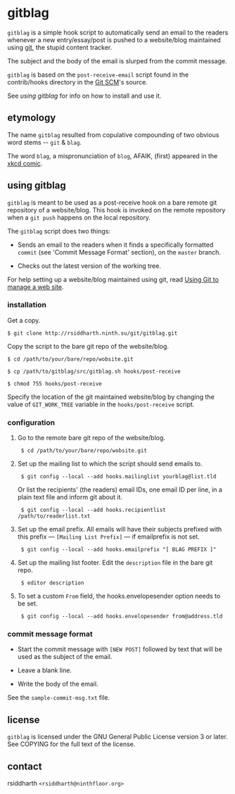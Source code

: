 # gitblag

`gitblag` is a simple hook script to automatically send an email to
the readers whenever a new entry/essay/post is pushed to a
website/blog maintained using [git][git], the stupid content tracker.

The subject and the body of the email is slurped from the commit
message.

`gitblag` is based on the `post-receive-email` script found in the
contrib/hooks directory in the [Git SCM][git-source]'s source.

[git]: http://git-scm.com/
[git-source]: http://github.com/git/git

See *using gitblag* for info on how to install and use it.

## etymology

The name `gitblag` resulted from copulative compounding of two
obvious word stems -- `git` & `blag`.

The word `blag`, a mispronunciation of `blog`, AFAIK, (first) appeared
in the [xkcd comic][blag].

[blag]: http://xkcd.com/148/

## using gitblag

`gitblag` is meant to be used as a post-receive hook on a bare remote
git repository of a website/blog. This hook is invoked on the remote
repository when a `git push` happens on the local repository.

The `gitblag` script does two things:

+  Sends an email to the readers when it finds a specifically formatted
   `commit` (see 'Commit Message Format' section), on the `master`
   branch.

+  Checks out the latest version of the working tree.

For help setting up a website/blog maintained using git, read [Using
Git to manage a web site][git-website].

[git-website]: http://toroid.org/ams/git-website-howto

### installation

Get a copy.

    $ git clone http://rsiddharth.ninth.su/git/gitblag.git

Copy the script to the bare git repo of the website/blog.

    $ cd /path/to/your/bare/repo/wobsite.git

    $ cp /path/to/gitblag/src/gitblag.sh hooks/post-receive

    $ chmod 755 hooks/post-receive

Specify the location of the git maintained website/blog by changing
the value of `GIT_WORK_TREE` variable in the `hooks/post-receive`
script.

### configuration

1. Go to the remote bare git repo of the website/blog.

        $ cd /path/to/your/bare/repo/wobsite.git

2. Set up the mailing list to which the script should send emails to.

        $ git config --local --add hooks.mailinglist yourblag@list.tld

   Or list the recipients' (the readers) email IDs, one email ID per
   line, in a plain text file and inform git about it.

        $ git config --local --add hooks.recipientlist /path/to/readerlist.txt

3. Set up the email prefix. All emails will have their subjects
   prefixed with this prefix &mdash; `[Mailing List Prefix]` &mdash; if
   emailprefix is not set.

        $ git config --local --add hooks.emailprefix "[ BLAG PREFIX ]"

4. Set up the mailing list footer. Edit the `description` file in the
   bare git repo.

        $ editor description

5. To set a custom `From` field, the hooks.envelopesender option needs
   to be set.

        $ git config --local --add hooks.envelopesender from@address.tld

### commit message format

+ Start the commit message with `[NEW POST]` followed by text that
will be used as the subject of the email.

+ Leave a blank line.

+ Write the body of the email.

See the `sample-commit-msg.txt` file.

## license

`gitblag` is licensed under the GNU General Public License version 3
or later. See COPYING for the full text of the license.

## contact

 rsiddharth `<rsiddharth@ninthfloor.org>`
